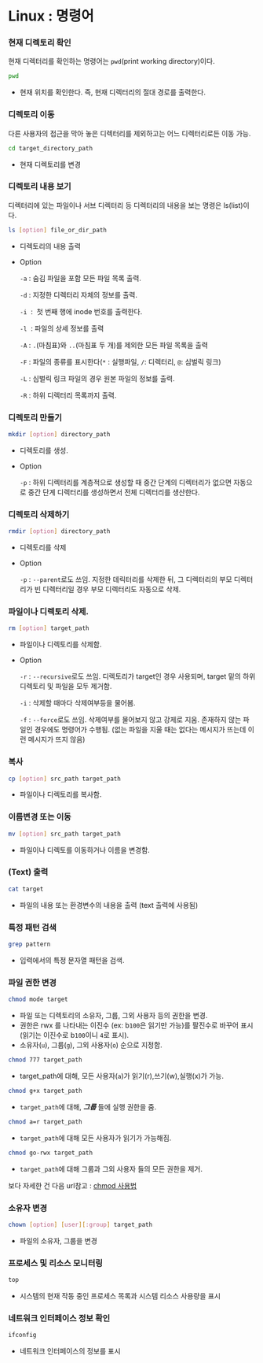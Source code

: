 # Linux : 명령어 

### 현재 디렉토리 확인

현재 디렉터리를 확인하는 명령어는 `pwd`(print working directory)이다.

```bash
pwd
```

- 현재 위치를 확인한다. 즉, 현재 디렉터리의 절대 경로를 출력한다.

### 디렉토리 이동

다른 사용자의 접근을 막아 놓은 디렉터리를 제외하고는 어느 디렉터리로든 이동 가능.

```bash
cd target_directory_path
```

- 현재 디렉토리를 변경

### 디렉토리 내용 보기

디렉터리에 있는 파일이나 서브 디렉터리 등 디렉터리의 내용을 보는 명령은 ls(list)이다.

```bash
ls [option] file_or_dir_path
```

- 디렉토리의 내용 출력
- Option
    
    `-a` : 숨김 파일을 포함 모든 파일 목록 출력.
    
    `-d` : 지정한 디렉터리 자체의 정보를 출력.
    
    `-i`  :  첫 번째 행에 inode 번호를 출력한다.
    
    `-l`  : 파일의 상세 정보를 출력
    
    `-A` : `.`(마침표)와 `..`(마침표 두 개)를 제외한 모든 파일 목록을 출력
    
    `-F` : 파일의 종류를 표시한다(`*` : 실행파일, `/`: 디렉터리, `@`: 심벌릭 링크)
    
    `-L` : 심벌릭 링크 파일의 경우 원본 파일의 정보를 출력.
    
    `-R` : 하위 디렉터리 목록까지 출력.
    

### 디렉토리 만들기

```bash
mkdir [option] directory_path
```

- 디렉토리를 생성.
- Option
    
    `-p` : 하위 디렉터리를 계층적으로 생성할 때 중간 단계의 디렉터리가 없으면 자동으로 중간 단계 디렉터리를 생성하면서 전체 디렉터리를 생산한다.
    

### 디렉토리 삭제하기

```bash
rmdir [option] directory_path
```

- 디렉토리를 삭제
- Option
    
    `-p` : `--parent`로도 쓰임. 지정한 데릭터리를 삭제한 뒤, 그 디렉터리의 부모 디렉터리가 빈 디렉터리일 경우 부모 디렉터리도 자동으로 삭제.

### 파일이나 디렉토리 삭제.

```bash
rm [option] target_path
```

- 파일이나 디렉토리를 삭제함.
- Option

    `-r` : `--recursive`로도 쓰임. 디렉토리가 target인 경우 사용되며, target 밑의 하위 디렉토리 및 파일을 모두 제거함.

    `-i` : 삭제할 때마다 삭제여부등을 물어봄.

    `-f` : `--force`로도 쓰임. 삭제여부를 물어보지 않고 강제로 지움. 존재하지 않는 파일인 경우에도 명령어가 수행됨. (없는 파일을 지울 때는 없다는 메시지가 뜨는데 이런 메시지가 뜨지 않음)

### 복사

```bash
cp [option] src_path target_path
```

- 파일이나 디렉토리를 복사함.

### 이름변경 또는 이동

```bash
mv [option] src_path target_path
```

- 파일이나 디렉토를 이동하거나 이름을 변경함.

### (Text) 출력

```bash
cat target
```

- 파일의 내용 또는 환경변수의 내용을 출력 (text 출력에 사용됨)

### 특정 패턴 검색

```bash
grep pattern
```

- 입력에서의 특정 문자열 패턴을 검색.

### 파일 권한 변경

```bash
chmod mode target
```

- 파일 또는 디렉토리의 소유자, 그룹, 그외 사용자 등의 권한을 변경.
- 권한은 rwx 를 나타내는 이진수 (ex: b`100`은 읽기만 가능)를 팔진수로 바꾸어 표시 (읽기는 이진수로 b`100`이니 `4`로 표시).
- 소유자(`u`), 그룹(`g`), 그외 사용자(`o`) 순으로 지정함.

```bash
chmod 777 target_path
```

- target_path에 대해, 모든 사용자(`a`)가 읽기(r),쓰기(w),실행(x)가 가능.

```bash
chmod g+x target_path
```

- `target_path`에 대해, ***그룹*** 들에 실행 권한을 줌.

```bash
chmod a=r target_path
```

- `target_path`에 대해 모든 사용자가 읽기가 가능해짐.

```bash
chmod go-rwx target_path
```

- `target_path`에 대해 그룹과 그외 사용자 들의 모든 권한을 제거.

보다 자세한 건 다음 url참고 : [chmod 사용법](https://recipes4dev.tistory.com/175)

### 소유자 변경

```bash
chown [option] [user][:group] target_path
```

- 파일의 소유자, 그룹을 변경

### 프로세스 및 리소스 모니터링

```bash
top
```

- 시스템의 현재 작동 중인 프로세스 목록과 시스템 리소스 사용량을 표시

### 네트워크 인터페이스 정보 확인

```bash
ifconfig
```

- 네트워크 인터페이스의 정보를 표시